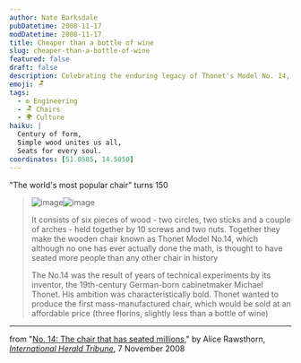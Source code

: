 ```yaml
---
author: Nate Barksdale
pubDatetime: 2008-11-17
modDatetime: 2008-11-17
title: Cheaper than a bottle of wine
slug: cheaper-than-a-bottle-of-wine
featured: false
draft: false
description: Celebrating the enduring legacy of Thonet's Model No. 14, a chair that revolutionized design and accessibility.
emoji: 🪑
tags:
  - ⚙️ Engineering
  - 🪑 Chairs
  - 🌍 Culture
haiku: |
  Century of form,  
  Simple wood unites us all,  
  Seats for every soul.
coordinates: [51.0585, 14.5050]
---
```


"The world's most popular chair" turns 150

> ![image](http://culture-making.com/media/thonet14_210.jpg)![image](http://culture-making.com/media/cube_210.jpg)
>
> It consists of six pieces of wood - two circles, two sticks and a couple of arches - held together by 10 screws and two nuts. Together they make the wooden chair known as Thonet Model No.14, which although no one has ever actually done the math, is thought to have seated more people than any other chair in history
>
> The No.14 was the result of years of technical experiments by its inventor, the 19th-century German-born cabinetmaker Michael Thonet. His ambition was characteristically bold. Thonet wanted to produce the first mass-manufactured chair, which would be sold at an affordable price (three florins, slightly less than a bottle of wine)

---

from "[No. 14: The chair that has seated millions](http://web.archive.org/web/20090204022646/http://www.iht.com:80/articles/2008/11/10/style/design10.php?page=1)," by Alice Rawsthorn, [_International Herald Tribune_](http://web.archive.org/web/20090204022646/http://www.iht.com:80/articles/2008/11/10/style/design10.php?page=1), 7 November 2008
